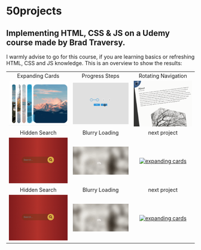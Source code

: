# 50projects

## Implementing HTML, CSS &amp; JS on a Udemy course made by Brad Traversy.

I warmly advise to go for this course, if you are learning basics or refreshing HTML, CSS and JS knowledge.
This is an overview to show the results:

|                                                                                                                     |                                                                                                                    |                                                                                                                             |
| :-----------------------------------------------------------------------------------------------------------------: | :----------------------------------------------------------------------------------------------------------------: | :-------------------------------------------------------------------------------------------------------------------------: |
|                                                   Expanding Cards                                                   |                                                   Progress Steps                                                   |                                                     Rotating Navigation                                                     |
| [![expanding cards](images/01.gif)](https://krisbaranski.github.io/50projects/course/01.expanding_cards/index.html) | [![progress steps](images/02.gif)](https://krisbaranski.github.io/50projects/course/02.progress_steps/index.html)  | [![rotating navigation](images/03.gif)](https://krisbaranski.github.io/50projects/course/03.rotating_navigation/index.html) |
|                                                    Hidden Search                                                    |                                                   Blurry Loading                                                   |                                                        next project                                                         |
|  [![hidden search](images/04.png)](https://krisbaranski.github.io/50projects/course/01.expanding_cards/index.html)  | [![blurry loading](images/05.gif)](https://krisbaranski.github.io/50projects/course/01.expanding_cards/index.html) |     [![expanding cards](images/06.png)](https://krisbaranski.github.io/50projects/course/01.expanding_cards/index.html)     |
|                                                    Hidden Search                                                    |                                                   Blurry Loading                                                   |                                                        next project                                                         |
|  [![hidden search](images/04.png)](https://krisbaranski.github.io/50projects/course/01.expanding_cards/index.html)  | [![blurry loading](images/05.gif)](https://krisbaranski.github.io/50projects/course/01.expanding_cards/index.html) |     [![expanding cards](images/06.png)](https://krisbaranski.github.io/50projects/course/01.expanding_cards/index.html)     |
